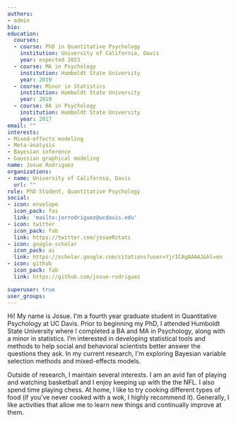 ```yaml
---
authors:
- admin
bio: 
education:
  courses:
  - course: PhD in Quantitative Psychology
    institution: University of California, Davis
    year: expected 2023
  - course: MA in Psychology
    institution: Humboldt State University
    year: 2019
  - course: Minor in Statistics
    institution: Humboldt State University
    year: 2019
  - course: BA in Psychology
    institution: Humboldt State University
    year: 2017
email: ""
interests: 
- Mixed-effects modeling
- Meta-analysis
- Bayesian inference
- Gaussian graphical modeling
name: Josue Rodriguez
organizations:
- name: University of California, Davis
  url: ""
role: PhD Student, Quantitative Psychology
social:
- icon: envelope
  icon_pack: fas
  link: 'mailto:jerrodriguez@ucdavis.edu'
- icon: twitter
  icon_pack: fab
  link: https://twitter.com/josueRstats
- icon: google-scholar
  icon_pack: ai
  link: https://scholar.google.com/citations?user=YjrICAgAAAAJ&hl=en
- icon: github
  icon_pack: fab
  link: https://github.com/josue-rodriguez

superuser: true
user_groups:
---
```


Hi! My name is Josue. I'm a fourth year graduate student in Quantitative Psychology at UC Davis. Prior to beginning my PhD, I attended Humboldt State University where I completed a BA and MA in Psychology, along with a minor in statistics. I’m interested in developing statistical tools and methods to help social and behavioral scientists better answer the questions they ask. In my current research, I'm exploring Bayesian variable selection methods and mixed-effects models.

Outside of research, I maintain several interests. I am an avid fan of playing and watching basketball and I enjoy keeping up with the the NFL. I also spend time playing chess. At home, I like to try cooking different types of food (if you've never cooked with a wok, I highly recommend it). Generally, I like activities that allow me to learn new things and continually improve at them.
